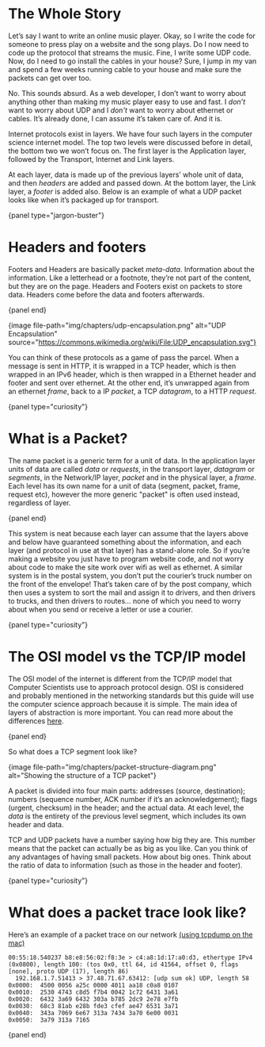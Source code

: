 # The Whole Story

Let’s say I want to write an online music player.
Okay, so I write the code for someone to press play on a website and the song plays.
Do I now need to code up the protocol that streams the music.
Fine, I write some UDP code.
Now, do I need to go install the cables in your house?
Sure, I jump in my van and spend a few weeks running cable to your house and make sure the packets can get over too.

No.
This sounds absurd.
As a web developer, I don’t want to worry about anything other than making my music player easy to use and fast.
I *don’t* want to worry about UDP and I *don’t* want to worry about ethernet or cables.
It’s already done, I can assume it’s taken care of.
And it is.

Internet protocols exist in layers.
We have four such layers in the computer science internet model.
The top two levels were discussed before in detail, the bottom two we won’t focus on.
The first layer is the Application layer, followed by the Transport, Internet and Link layers.

At each layer, data is made up of the previous layers’ whole unit of data, and then *headers* are added and passed down.
At the bottom layer, the Link layer, a *footer* is added also.
Below is an example of what a UDP packet looks like when it’s packaged up for transport.

{panel type="jargon-buster"}

# Headers and footers

Footers and Headers are basically packet *meta-data*.
Information about the information.
Like a letterhead or a footnote, they’re not part of the content, but they are on the page.
Headers and Footers exist on packets to store data.
Headers come before the data and footers afterwards.

{panel end}

{image file-path="img/chapters/udp-encapsulation.png" alt="UDP Encapsulation" source="https://commons.wikimedia.org/wiki/File:UDP_encapsulation.svg"}

You can think of these protocols as a game of pass the parcel.
When a message is sent in HTTP, it is wrapped in a TCP header, which is then wrapped in an IPv6 header, which is then wrapped in a Ethernet header and footer and sent over ethernet.
At the other end, it’s unwrapped again from an ethernet *frame*, back to a IP *packet*, a TCP *datagram*, to a HTTP *request*.

{panel type="curiosity"}

# What is a Packet?

The name packet is a generic term for a unit of data.
In the application layer units of data are called *data* or *requests*, in the transport layer, *datagram* or *segments*, in the Network/IP layer, *packet* and in the physical layer, a *frame*.
Each level has its own name for a unit of data (segment, packet, frame, request etc), however the more generic "packet" is often used instead, regardless of layer.

{panel end}

This system is neat because each layer can assume that the layers above and below have guaranteed something about the information, and each layer (and protocol in use at that layer) has a stand-alone role.
So if you’re making a website you just have to program website code, and not worry about code to make the site work over wifi as well as ethernet.
A similar system is in the postal system, you don’t put the courier’s truck number on the front of the envelope!
That’s taken care of by the post company, which then uses a system to sort the mail and assign it to drivers, and then drivers to trucks, and then drivers to routes… none of which you need to worry about when you send or receive a letter or use a courier.

{panel type="curiosity"}

# The OSI model vs the TCP/IP model

The OSI model of the internet is different from the TCP/IP model that Computer Scientists use to approach protocol design.
OSI is considered and probably mentioned in the networking standards but this guide will use the computer science approach because it is simple.
The main idea of layers of abstraction is more important.
You can read more about the differences [here](https://en.wikipedia.org/wiki/Internet_protocol_suite#Comparison_of_TCP.2FIP_and_OSI_layering).

{panel end}

So what does a TCP segment look like?

{image file-path="img/chapters/packet-structure-diagram.png" alt="Showing the structure of a TCP packet"}

A packet is divided into four main parts: addresses (source, destination); numbers (sequence number, ACK number if it’s an acknowledgement); flags (urgent, checksum) in the header; and the actual data.
At each level, the *data* is the entirety of the previous level segment, which includes its own header and data.

TCP and UDP packets have a number saying how big they are.
This number means that the packet can actually be as big as you like.
Can you think of any advantages of having small packets.
How about big ones.
Think about the ratio of data to information (such as those in the header and footer).

{panel type="curiosity"}

# What does a packet trace look like?

Here’s an example of a packet trace on our network [(using tcpdump on the mac)](http://support.apple.com/kb/HT3994)

```
00:55:18.540237 b8:e8:56:02:f8:3e > c4:a8:1d:17:a0:d3, ethertype IPv4 (0x0800), length 100: (tos 0x0, ttl 64, id 41564, offset 0, flags [none], proto UDP (17), length 86)
  192.168.1.7.51413 > 37.48.71.67.63412: [udp sum ok] UDP, length 58
0x0000:  4500 0056 a25c 0000 4011 aa18 c0a8 0107
0x0010:  2530 4743 c8d5 f7b4 0042 1c72 6431 3a61
0x0020:  6432 3a69 6432 303a b785 2dc9 2e78 e7fb
0x0030:  68c3 81ab e28b fde3 cfef ae47 6531 3a71
0x0040:  343a 7069 6e67 313a 7434 3a70 6e00 0031
0x0050:  3a79 313a 7165

```

{panel end}
